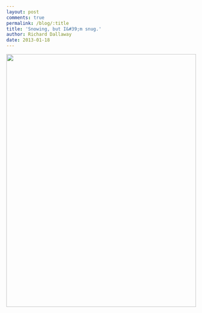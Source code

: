 ```yaml
---
layout: post
comments: true
permalink: /blog/:title
title: 'Snowing, but I&#39;m snug.'
author: Richard Dallaway
date: 2013-01-18
---
```


<div><a href="//static.skitters.dallaway.com/IMG_20130118_121738.jpg"><img width="500" src="//static.skitters.dallaway.com/IMG_20130118_121738.jpg.500.jpg" height="667"></a></div>


  
    
